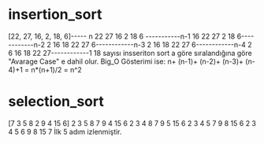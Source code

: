 # insertion_sort
[22, 27, 16, 2, 18, 6]----- n
22 27 16 2 18 6 -----------n-1
16 22 27 2 18 6------------n-2
2 16 18 22 27 6------------n-3
2 16 18 22 27 6------------n-4
2 6 16 18 22 27------------1
18 sayısı insseriton sort a göre sıralandığına göre "Avarage Case" e dahil olur.
Big_O Gösterimi ise:
n+ (n-1)+ (n-2)+ (n-3)+ (n-4)+1 = n*(n+1)/2 = n^2
# selection_sort
[7 3 5 8 2 9 4 15 6]
2 3 5 8 7 9 4 15 6
2 3 4 8 7 9 5 15 6
2 3 4 5 7 9 8 15 6
2 3 4 5 6 9 8 15 7
İlk 5 adım izlenmiştir.
